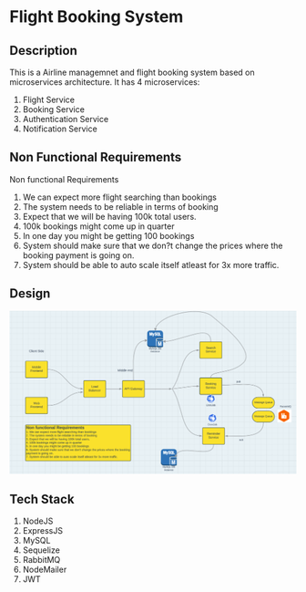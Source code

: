 # Flight Booking System

## Description
This is a Airline managemnet and flight booking system based on microservices architecture. It has 4 microservices:
1. Flight Service
2. Booking Service
3. Authentication Service
4. Notification Service

## Non Functional Requirements
Non functional Requirements
1.  We can expect more flight searching than bookings
2.  The system needs to be reliable in terms of booking
3.  Expect that we will be having 100k total users.
4.  100k bookings might come up in quarter
5.  In one day you might be getting 100 bookings
6.  System should make sure that we don?t change the prices where the
    booking payment is going on.
7.  System should be able to auto scale itself atleast for 3x more traffic.

## Design

![HLD-Design of Flight Booking System](hld-complete.png)


## Tech Stack
1.  NodeJS
2.  ExpressJS
3.  MySQL
4.  Sequelize
5.  RabbitMQ
6.  NodeMailer
7.  JWT